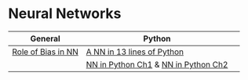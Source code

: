 # Neural Networks

| General | Python | |
| ----- | ----- | ----- |
| [Role of Bias in NN](https://stackoverflow.com/questions/2480650/what-is-the-role-of-the-bias-in-neural-networks) | [A NN in 13 lines of Python](https://iamtrask.github.io/2015/07/27/python-network-part2/) |  |
| | [NN in Python Ch1](https://www.youtube.com/watch?v=XqRUHEeiyCs) & [NN in Python Ch2](https://www.youtube.com/watch?v=ra_s5iZ9Al4)|  |

